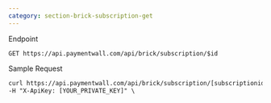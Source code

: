 ```yaml
---
category: section-brick-subscription-get
---
```


Endpoint
```
GET https://api.paymentwall.com/api/brick/subscription/$id
```

Sample Request
```html
curl https://api.paymentwall.com/api/brick/subscription/[subscriptionid] \
-H "X-ApiKey: [YOUR_PRIVATE_KEY]" \
```

